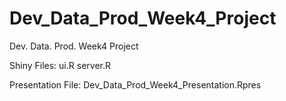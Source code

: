 # Dev_Data_Prod_Week4_Project
Dev. Data. Prod. Week4 Project

Shiny Files:
ui.R
server.R

Presentation File:
Dev_Data_Prod_Week4_Presentation.Rpres